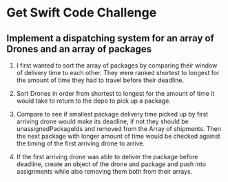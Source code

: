 # Get Swift Code Challenge

## Implement a dispatching system for an array of Drones and an array of packages

1.  I first wanted to sort the array of packages by comparing their window of delivery time to each other.  They were ranked shortest to longest for the amount of time they had to travel before their deadline.

2. Sort Drones in order from shortest to longest for the amount of time it would take to return to the depo to pick up a package.

3. Compare to see if smallest package delivery time picked up by first arriving drone would make its deadline, if not they should be unassignedPackageIds and removed from the Array of shipments. Then the next package with longer amount of time would be checked against the timing of the first arriving drone to arrive.

4. If the first arriving drone was able to deliver the package before deadline, create an object of the drone and package and push into assignments while also removing them both from their arrays.
